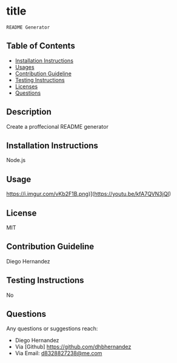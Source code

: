  # title
    README Generator

## Table of Contents
* [Installation Instructions](#Installation-Instructions)
* [Usages](#Usages)
* [Contribution Guideline](#Contribution-Guideline)
* [Testing Instructions](#Testing-Instructions)
* [Licenses](#Licenses)
* [Questions](#Questions)

## Description 
Create a proffecional README generator
## Installation Instructions
Node.js
## Usage 
https://i.imgur.com/vKb2F1B.png)](https://youtu.be/kfA7QVN3jQI)
## License
MIT
## Contribution Guideline
Diego Hernandez
## Testing Instructions
No
## Questions
Any questions or suggestions reach:
* Diego Hernandez
* Via [Github] https://github.com/dhbhernandez
* Via Email: d8328827238@me.com
        


        